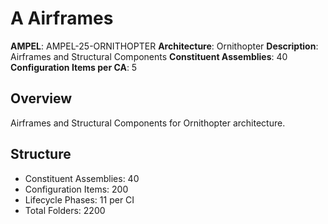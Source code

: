 # A Airframes

**AMPEL**: AMPEL-25-ORNITHOPTER
**Architecture**: Ornithopter
**Description**: Airframes and Structural Components
**Constituent Assemblies**: 40
**Configuration Items per CA**: 5

## Overview
Airframes and Structural Components for Ornithopter architecture.

## Structure
- Constituent Assemblies: 40
- Configuration Items: 200
- Lifecycle Phases: 11 per CI
- Total Folders: 2200
